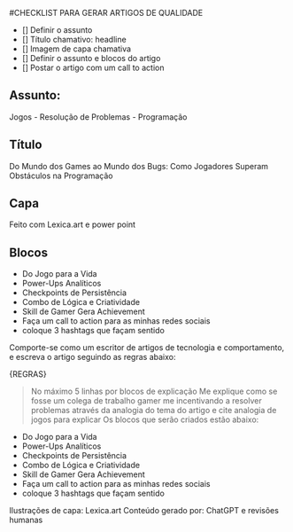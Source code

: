 #CHECKLIST PARA GERAR ARTIGOS DE QUALIDADE
- [] Definir o assunto
- [] Título chamativo: headline
- [] Imagem de capa chamativa
- [] Definir o assunto e blocos do artigo
- [] Postar o artigo com um call to action

## Assunto:
Jogos - Resolução de Problemas - Programação

## Título
Do Mundo dos Games ao Mundo dos Bugs: Como Jogadores Superam Obstáculos na Programação

## Capa
Feito com Lexica.art e power point

## Blocos
- Do Jogo para a Vida
- Power-Ups Analíticos
- Checkpoints de Persistência
- Combo de Lógica e Criatividade
- Skill de Gamer Gera Achievement
- Faça um call to action para as minhas redes sociais
- coloque 3 hashtags que façam sentido


Comporte-se como um escritor de artigos de tecnologia e comportamento, e escreva o artigo seguindo as regras abaixo:

{REGRAS}
> No máximo 5 linhas por blocos de explicação
> Me explique como se fosse um colega de trabalho gamer me incentivando a resolver problemas através da analogia do tema do artigo e cite analogia de jogos para explicar
> Os blocos que serão criados estão abaixo:
- Do Jogo para a Vida
- Power-Ups Analíticos
- Checkpoints de Persistência
- Combo de Lógica e Criatividade
- Skill de Gamer Gera Achievement
- Faça um call to action para as minhas redes sociais
- coloque 3 hashtags que façam sentido

Ilustrações de capa: Lexica.art
Conteúdo gerado por: ChatGPT e revisões humanas
